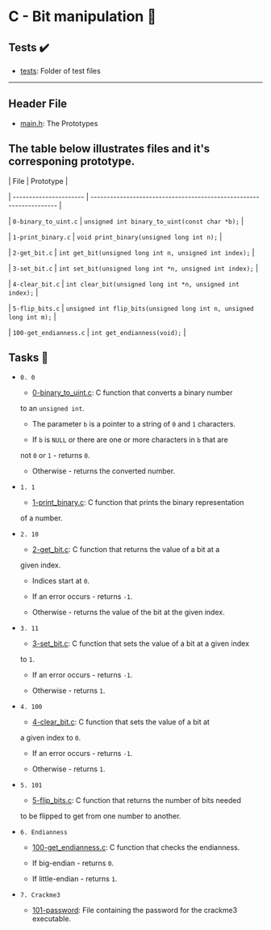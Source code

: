 # C - Bit manipulation :file_folder:





## Tests :heavy_check_mark:



* [tests](./tests): Folder of test files



----



## Header File



* [main.h](./main.h): The Prototypes



## The table below illustrates files and it's corresponing prototype.



| File                   | Prototype                                                           |

| ---------------------- | ------------------------------------------------------------------- |

| `0-binary_to_uint.c`   | `unsigned int binary_to_uint(const char *b);`                       |

| `1-print_binary.c`     | `void print_binary(unsigned long int n);`                           |

| `2-get_bit.c`          | `int get_bit(unsigned long int n, unsigned int index);`             |

| `3-set_bit.c`          | `int set_bit(unsigned long int *n, unsigned int index);`            |

| `4-clear_bit.c`        | `int clear_bit(unsigned long int *n, unsigned int index);`          |

| `5-flip_bits.c`        | `unsigned int flip_bits(unsigned long int n, unsigned long int m);` |

| `100-get_endianness.c` | `int get_endianness(void);`                                         |



## Tasks :page_with_curl:



* `0. 0`

  * [0-binary_to_uint.c](./0-binary_to_uint.c): C function that converts a binary number
  
  to an `unsigned int`.
  
  * The parameter `b` is a pointer to a string of `0` and `1` characters.
  
  * If `b` is `NULL` or there are one or more characters in `b` that are
  
  not `0` or `1` - returns `0`.
  
  * Otherwise - returns the converted number.
  


* `1. 1`

  * [1-print_binary.c](./1-print_binary.c): C function that prints the binary representation
  
  of a number.
  


* `2. 10`

  * [2-get_bit.c](./2-get_bit.c): C function that returns the value of a bit at a
  
  given index.
  
  * Indices start at `0`.
  
  * If an error occurs - returns `-1`.
  
  * Otherwise - returns the value of the bit at the given index.
  


* `3. 11`

  * [3-set_bit.c](./3-set_bit.c): C function that sets the value of a bit at a given index
  
  to `1`.
  
  * If an error occurs - returns `-1`.
  
  * Otherwise - returns `1`.
  


* `4. 100`

  * [4-clear_bit.c](./4-clear_bit.c): C function that sets the value of a bit at
  
  a given index to `0`.
  
  * If an error occurs - returns `-1`.
  
  * Otherwise - returns `1`.
  


* `5. 101`

  * [5-flip_bits.c](./5-flip_bits.c): C function that returns the number of bits needed
  
  to be flipped to get from one number to another.
  


* `6. Endianness`

  * [100-get_endianness.c](./100-get_endianness.c): C function that checks the endianness.
  
  * If big-endian - returns `0`.
  
  * If little-endian - returns `1`.
  


* `7. Crackme3`

  * [101-password](./101-password): File containing the password for the crackme3 executable.
  
